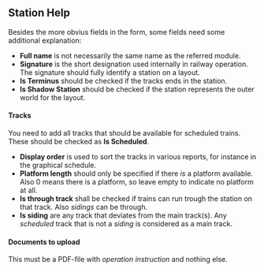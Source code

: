 ﻿## Station Help
Besides the more obvius fields in the form, some fields need some additional explanation:

- **Full name** is not necessarily the same name as the referred module.
- **Signature** is the short designation used internally in railway operation.
The signature should fully identify a station on a layout.
- **Is Terminus** should be checked if the tracks ends in the station. 
- **Is Shadow Station** should be checked if the station represents the outer world for the layout. 
#### Tracks
You need to add all tracks that should be available for scheduled trains.
These should be checked as **Is Scheduled**.
- **Display order** is used to sort the tracks in various reports, 
for instance in the graphical schedule.
- **Platform length** should only be specified if there *is* a platform
available. Also 0 means there is a platform, so leave empty to indicate no platform at all.
- **Is through track** shall be checked if trains can run trough the 
station on that track. Also *sidings* can be through.
- **Is siding** are any track that deviates from the main track(s).
Any *scheduled* track that is not a *siding* is considered as a main track.

#### Documents to upload
This must be a PDF-file with *operation instruction* and nothing else.


